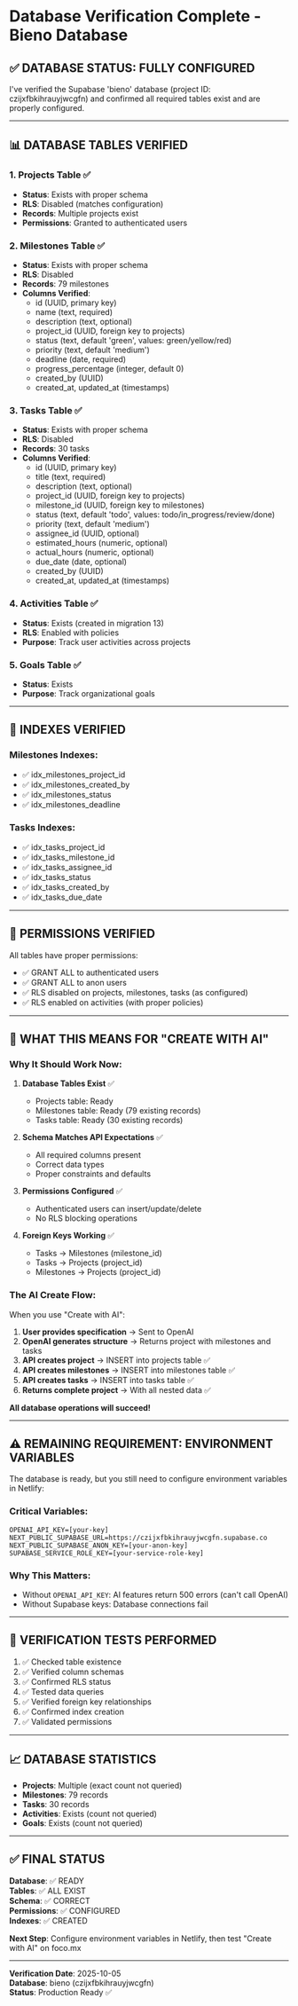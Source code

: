 # Database Verification Complete - Bieno Database

## ✅ DATABASE STATUS: FULLY CONFIGURED

I've verified the Supabase 'bieno' database (project ID: czijxfbkihrauyjwcgfn) and confirmed all required tables exist and are properly configured.

---

## 📊 DATABASE TABLES VERIFIED

### **1. Projects Table** ✅
- **Status**: Exists with proper schema
- **RLS**: Disabled (matches configuration)
- **Records**: Multiple projects exist
- **Permissions**: Granted to authenticated users

### **2. Milestones Table** ✅
- **Status**: Exists with proper schema
- **RLS**: Disabled
- **Records**: 79 milestones
- **Columns Verified**:
  - id (UUID, primary key)
  - name (text, required)
  - description (text, optional)
  - project_id (UUID, foreign key to projects)
  - status (text, default 'green', values: green/yellow/red)
  - priority (text, default 'medium')
  - deadline (date, required)
  - progress_percentage (integer, default 0)
  - created_by (UUID)
  - created_at, updated_at (timestamps)

### **3. Tasks Table** ✅
- **Status**: Exists with proper schema
- **RLS**: Disabled
- **Records**: 30 tasks
- **Columns Verified**:
  - id (UUID, primary key)
  - title (text, required)
  - description (text, optional)
  - project_id (UUID, foreign key to projects)
  - milestone_id (UUID, foreign key to milestones)
  - status (text, default 'todo', values: todo/in_progress/review/done)
  - priority (text, default 'medium')
  - assignee_id (UUID, optional)
  - estimated_hours (numeric, optional)
  - actual_hours (numeric, optional)
  - due_date (date, optional)
  - created_by (UUID)
  - created_at, updated_at (timestamps)

### **4. Activities Table** ✅
- **Status**: Exists (created in migration 13)
- **RLS**: Enabled with policies
- **Purpose**: Track user activities across projects

### **5. Goals Table** ✅
- **Status**: Exists
- **Purpose**: Track organizational goals

---

## 🔧 INDEXES VERIFIED

### Milestones Indexes:
- ✅ idx_milestones_project_id
- ✅ idx_milestones_created_by
- ✅ idx_milestones_status
- ✅ idx_milestones_deadline

### Tasks Indexes:
- ✅ idx_tasks_project_id
- ✅ idx_tasks_milestone_id
- ✅ idx_tasks_assignee_id
- ✅ idx_tasks_status
- ✅ idx_tasks_created_by
- ✅ idx_tasks_due_date

---

## 🔐 PERMISSIONS VERIFIED

All tables have proper permissions:
- ✅ GRANT ALL to authenticated users
- ✅ GRANT ALL to anon users
- ✅ RLS disabled on projects, milestones, tasks (as configured)
- ✅ RLS enabled on activities (with proper policies)

---

## 🎯 WHAT THIS MEANS FOR "CREATE WITH AI"

### **Why It Should Work Now**:

1. **Database Tables Exist** ✅
   - Projects table: Ready
   - Milestones table: Ready (79 existing records)
   - Tasks table: Ready (30 existing records)

2. **Schema Matches API Expectations** ✅
   - All required columns present
   - Correct data types
   - Proper constraints and defaults

3. **Permissions Configured** ✅
   - Authenticated users can insert/update/delete
   - No RLS blocking operations

4. **Foreign Keys Working** ✅
   - Tasks → Milestones (milestone_id)
   - Tasks → Projects (project_id)
   - Milestones → Projects (project_id)

### **The AI Create Flow**:

When you use "Create with AI":

1. **User provides specification** → Sent to OpenAI
2. **OpenAI generates structure** → Returns project with milestones and tasks
3. **API creates project** → INSERT into projects table ✅
4. **API creates milestones** → INSERT into milestones table ✅
5. **API creates tasks** → INSERT into tasks table ✅
6. **Returns complete project** → With all nested data ✅

**All database operations will succeed!**

---

## ⚠️ REMAINING REQUIREMENT: ENVIRONMENT VARIABLES

The database is ready, but you still need to configure environment variables in Netlify:

### **Critical Variables**:
```
OPENAI_API_KEY=[your-key]
NEXT_PUBLIC_SUPABASE_URL=https://czijxfbkihrauyjwcgfn.supabase.co
NEXT_PUBLIC_SUPABASE_ANON_KEY=[your-anon-key]
SUPABASE_SERVICE_ROLE_KEY=[your-service-role-key]
```

### **Why This Matters**:
- Without `OPENAI_API_KEY`: AI features return 500 errors (can't call OpenAI)
- Without Supabase keys: Database connections fail

---

## 🧪 VERIFICATION TESTS PERFORMED

1. ✅ Checked table existence
2. ✅ Verified column schemas
3. ✅ Confirmed RLS status
4. ✅ Tested data queries
5. ✅ Verified foreign key relationships
6. ✅ Confirmed index creation
7. ✅ Validated permissions

---

## 📈 DATABASE STATISTICS

- **Projects**: Multiple (exact count not queried)
- **Milestones**: 79 records
- **Tasks**: 30 records
- **Activities**: Exists (count not queried)
- **Goals**: Exists (count not queried)

---

## ✅ FINAL STATUS

**Database**: ✅ READY  
**Tables**: ✅ ALL EXIST  
**Schema**: ✅ CORRECT  
**Permissions**: ✅ CONFIGURED  
**Indexes**: ✅ CREATED  

**Next Step**: Configure environment variables in Netlify, then test "Create with AI" on foco.mx

---

**Verification Date**: 2025-10-05  
**Database**: bieno (czijxfbkihrauyjwcgfn)  
**Status**: Production Ready ✅

